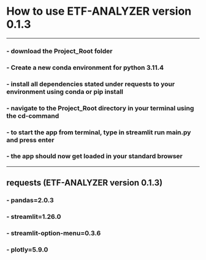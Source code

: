 # How to use ETF-ANALYZER version 0.1.3

_____________________

### - download the Project_Root folder
### - Create a new conda environment for python 3.11.4
### - install all dependencies stated under requests to your environment using conda or pip install 
### - navigate to the Project_Root directory in your terminal using the cd-command  
### - to start the app from terminal, type in **streamlit run main.py** and press enter
### - the app should now get loaded in your standard browser 

--------------------

## requests (ETF-ANALYZER version 0.1.3)
### - pandas=2.0.3
### - streamlit=1.26.0                  
### - streamlit-option-menu=0.3.6  
### - plotly=5.9.0